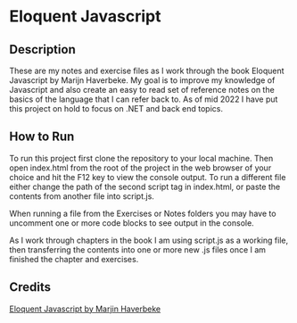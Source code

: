 # Eloquent Javascript
## Description
These are my notes and exercise files as I work through the book Eloquent Javascript by Marijn Haverbeke. My goal is to improve my knowledge of Javascript and also create an easy to read set of reference notes on the basics of the language that I can refer back to. As of mid 2022 I have put this project on hold to focus on .NET and back end topics.

## How to Run
To run this project first clone the repository to your local machine. Then open index.html from the root of the project in the web browser of your choice and hit the F12 key to view the console output. To run a different file either change the path of the second script tag in index.html, or paste the contents from another file into script.js.

When running a file from the Exercises or Notes folders you may have to uncomment one or more code blocks to see output in the console.

As I work through chapters in the book I am using script.js as a working file, then transferring the contents into one or more new .js files once I am finished the chapter and exercises.

## Credits
[Eloquent Javascript by Marjin Haverbeke](https://eloquentjavascript.net/)